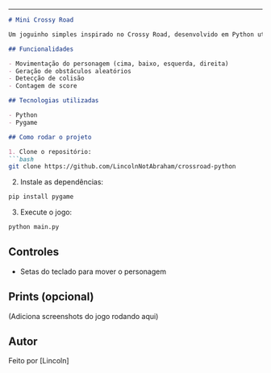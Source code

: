 
---

````markdown
# Mini Crossy Road

Um joguinho simples inspirado no Crossy Road, desenvolvido em Python utilizando a biblioteca Pygame. O objetivo é atravessar a rua desviando dos obstáculos (carros, caminhões, etc.).

## Funcionalidades

- Movimentação do personagem (cima, baixo, esquerda, direita)
- Geração de obstáculos aleatórios
- Detecção de colisão
- Contagem de score

## Tecnologias utilizadas

- Python
- Pygame

## Como rodar o projeto

1. Clone o repositório:
```bash
git clone https://github.com/LincolnNotAbraham/crossroad-python
````

2. Instale as dependências:

```bash
pip install pygame
```

3. Execute o jogo:

```bash
python main.py
```

## Controles

* Setas do teclado para mover o personagem

## Prints (opcional)

(Adiciona screenshots do jogo rodando aqui)

## Autor

Feito por [Lincoln]

```
